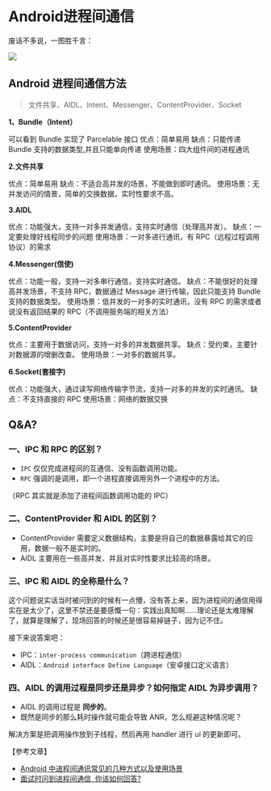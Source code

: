 # Android进程间通信

废话不多说，一图胜千言：

![](https://pic.downk.cc/item/5e8c4a10504f4bcb040a4656.jpg)

## Android 进程间通信方法

> 文件共享、AIDL、Intent、Messenger、ContentProvider、Socket

**1、Bundle（Intent）**

可以看到 Bundle 实现了 Parcelable 接口 优点：简单易用 缺点：只能传递 Bundle 支持的数据类型,并且只能单向传递 使用场景：四大组件间的进程通讯

**2.文件共享**

优点：简单易用 缺点：不适合高并发的场景，不能做到即时通讯。 使用场景：无并发访问的情景，简单的交换数据，实时性要求不高。

**3.AIDL**

优点：功能强大，支持一对多并发通信，支持实时通信（处理高并发）。 缺点：一定要处理好线程同步的问题 使用场景：一对多进行通讯，有 RPC（远程过程调用协议）的需求

**4.Messenger\(信使\)**

优点：功能一般，支持一对多串行通信，支持实时通信。 缺点：不能很好的处理高并发场景，不支持 RPC，数据通过 Message 进行传输，因此只能支持 Bundle 支持的数据类型。 使用场景：低并发的一对多的实时通讯，没有 RPC 的需求或者说没有返回结果的 RPC（不调用服务端的相关方法）

**5.ContentProvider**

优点：主要用于数据访问，支持一对多的并发数据共享。 缺点：受约束，主要针对数据源的增删改查。 使用场景：一对多的数据共享。

**6.Socket\(套接字\)**

优点：功能强大，通过读写网络传输字节流，支持一对多的并发的实时通讯。 缺点：不支持直接的 RPC 使用场景：网络的数据交换

## Q&A?

### 一、IPC 和 RPC 的区别？

* `IPC` 仅仅完成进程间的互通信、没有函数调用功能。
* `RPC` 强调的是调用，即一个进程直接调用另外一个进程中的方法。

（RPC 其实就是添加了进程间函数调用功能的 IPC）

### 二、ContentProvider 和 AIDL 的区别？

* ContentProvider 需要定义数据结构，主要是将自己的数据暴露给其它的应用，数据一般不是实时的。
* AIDL 主要用在一些高并发、并且对实时性要求比较高的场景。

### 三、IPC 和 AIDL 的全称是什么？

这个问题说实话当时被问到的时候有一点懵，没有答上来，因为进程间的通信用得实在是太少了，这里不禁还是要感慨一句：实践出真知啊……理论还是太难理解了，就算是理解了，现场回答的时候还是很容易掉链子，因为记不住。

接下来说答案吧：

* IPC：`inter-process communication`（跨进程通信）
* AIDL：`Android interface Define Language`（安卓接口定义语言）

### 四、AIDL 的调用过程是同步还是异步？如何指定 AIDL 为异步调用？

* AIDL 的调用过程是 **同步的**。
* 既然是同步的那么耗时操作就可能会导致 ANR，怎么规避这种情况呢？  

解决方案是把调用操作放到子线程，然后再用 handler 进行 ui 的更新即可。

【参考文章】

* [Android 中进程间通讯常见的几种方式以及使用场景](https://blog.csdn.net/qdh186/article/details/78316952)
* [面试时问到进程间通信, 你该如何回答?](https://juejin.im/entry/58ce0671ac502e00589b6f88)

